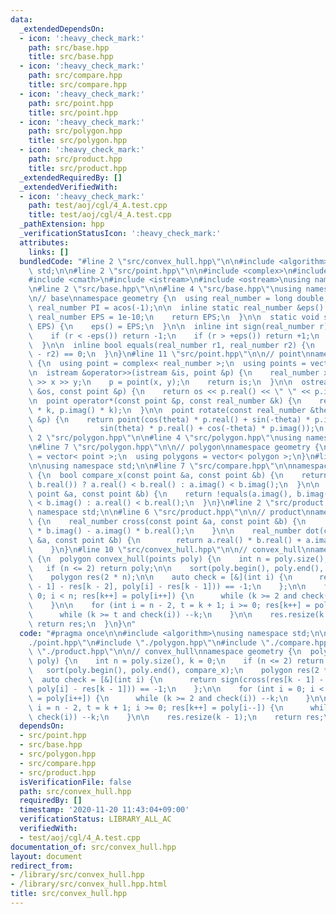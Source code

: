 ```yaml
---
data:
  _extendedDependsOn:
  - icon: ':heavy_check_mark:'
    path: src/base.hpp
    title: src/base.hpp
  - icon: ':heavy_check_mark:'
    path: src/compare.hpp
    title: src/compare.hpp
  - icon: ':heavy_check_mark:'
    path: src/point.hpp
    title: src/point.hpp
  - icon: ':heavy_check_mark:'
    path: src/polygon.hpp
    title: src/polygon.hpp
  - icon: ':heavy_check_mark:'
    path: src/product.hpp
    title: src/product.hpp
  _extendedRequiredBy: []
  _extendedVerifiedWith:
  - icon: ':heavy_check_mark:'
    path: test/aoj/cgl/4_A.test.cpp
    title: test/aoj/cgl/4_A.test.cpp
  _pathExtension: hpp
  _verificationStatusIcon: ':heavy_check_mark:'
  attributes:
    links: []
  bundledCode: "#line 2 \"src/convex_hull.hpp\"\n\n#include <algorithm>\nusing namespace\
    \ std;\n\n#line 2 \"src/point.hpp\"\n\n#include <complex>\n#include <vector>\n\
    #include <cmath>\n#include <istream>\n#include <ostream>\nusing namespace std;\n\
    \n#line 2 \"src/base.hpp\"\n\n#line 4 \"src/base.hpp\"\nusing namespace std;\n\
    \n// base\nnamespace geometry {\n  using real_number = long double;\n\n  const\
    \ real_number PI = acos(-1);\n\n  inline static real_number &eps() {\n    static\
    \ real_number EPS = 1e-10;\n    return EPS;\n  }\n\n  static void set_eps(real_number\
    \ EPS) {\n    eps() = EPS;\n  }\n\n  inline int sign(real_number r) {\n    set_eps(1e-10);\n\
    \    if (r < -eps()) return -1;\n    if (r > +eps()) return +1;\n    return 0;\n\
    \  }\n\n  inline bool equals(real_number r1, real_number r2) {\n    return sign(r1\
    \ - r2) == 0;\n  }\n}\n#line 11 \"src/point.hpp\"\n\n// point\nnamespace geometry\
    \ {\n  using point = complex< real_number >;\n  using points = vector< point >;\n\
    \n  istream &operator>>(istream &is, point &p) {\n    real_number x, y;\n    is\
    \ >> x >> y;\n    p = point(x, y);\n    return is;\n  }\n\n  ostream &operator<<(ostream\
    \ &os, const point &p) {\n    return os << p.real() << \" \" << p.imag();\n  }\n\
    \n  point operator*(const point &p, const real_number &k) {\n    return point(p.real()\
    \ * k, p.imag() * k);\n  }\n\n  point rotate(const real_number &theta, const point\
    \ &p) {\n    return point(cos(theta) * p.real() + sin(-theta) * p.imag(),\n  \
    \               sin(theta) * p.real() + cos(-theta) * p.imag());\n  }\n}\n#line\
    \ 2 \"src/polygon.hpp\"\n\n#line 4 \"src/polygon.hpp\"\nusing namespace std;\n\
    \n#line 7 \"src/polygon.hpp\"\n\n// polygon\nnamespace geometry {\n  using polygon\
    \ = vector< point >;\n  using polygons = vector< polygon >;\n}\n#line 2 \"src/compare.hpp\"\
    \n\nusing namespace std;\n\n#line 7 \"src/compare.hpp\"\n\nnamespace geometry\
    \ {\n  bool compare_x(const point &a, const point &b) {\n    return !equals(a.real(),\
    \ b.real()) ? a.real() < b.real() : a.imag() < b.imag();\n  }\n\n  bool compare_y(const\
    \ point &a, const point &b) {\n    return !equals(a.imag(), b.imag()) ? a.imag()\
    \ < b.imag() : a.real() < b.real();\n  }\n}\n#line 2 \"src/product.hpp\"\n\nusing\
    \ namespace std;\n\n#line 6 \"src/product.hpp\"\n\n// product\nnamespace geometry\
    \ {\n    real_number cross(const point &a, const point &b) {\n        return a.real()\
    \ * b.imag() - a.imag() * b.real();\n    }\n\n    real_number dot(const point\
    \ &a, const point &b) {\n        return a.real() * b.real() + a.imag() * b.imag();\n\
    \    }\n}\n#line 10 \"src/convex_hull.hpp\"\n\n// convex_hull\nnamespace geometry\
    \ {\n  polygon convex_hull(points poly) {\n    int n = poly.size(), k = 0;\n \
    \   if (n <= 2) return poly;\n\n    sort(poly.begin(), poly.end(), compare_x);\n\
    \    polygon res(2 * n);\n\n    auto check = [&](int i) {\n      return sign(cross(res[k\
    \ - 1] - res[k - 2], poly[i] - res[k - 1])) == -1;\n    };\n\n    for (int i =\
    \ 0; i < n; res[k++] = poly[i++]) {\n      while (k >= 2 and check(i)) --k;\n\
    \    }\n\n    for (int i = n - 2, t = k + 1; i >= 0; res[k++] = poly[i--]) {\n\
    \      while (k >= t and check(i)) --k;\n    }\n\n    res.resize(k - 1);\n   \
    \ return res;\n  }\n}\n"
  code: "#pragma once\n\n#include <algorithm>\nusing namespace std;\n\n#include \"\
    ./point.hpp\"\n#include \"./polygon.hpp\"\n#include \"./compare.hpp\"\n#include\
    \ \"./product.hpp\"\n\n// convex_hull\nnamespace geometry {\n  polygon convex_hull(points\
    \ poly) {\n    int n = poly.size(), k = 0;\n    if (n <= 2) return poly;\n\n \
    \   sort(poly.begin(), poly.end(), compare_x);\n    polygon res(2 * n);\n\n  \
    \  auto check = [&](int i) {\n      return sign(cross(res[k - 1] - res[k - 2],\
    \ poly[i] - res[k - 1])) == -1;\n    };\n\n    for (int i = 0; i < n; res[k++]\
    \ = poly[i++]) {\n      while (k >= 2 and check(i)) --k;\n    }\n\n    for (int\
    \ i = n - 2, t = k + 1; i >= 0; res[k++] = poly[i--]) {\n      while (k >= t and\
    \ check(i)) --k;\n    }\n\n    res.resize(k - 1);\n    return res;\n  }\n}\n"
  dependsOn:
  - src/point.hpp
  - src/base.hpp
  - src/polygon.hpp
  - src/compare.hpp
  - src/product.hpp
  isVerificationFile: false
  path: src/convex_hull.hpp
  requiredBy: []
  timestamp: '2020-11-20 11:43:04+09:00'
  verificationStatus: LIBRARY_ALL_AC
  verifiedWith:
  - test/aoj/cgl/4_A.test.cpp
documentation_of: src/convex_hull.hpp
layout: document
redirect_from:
- /library/src/convex_hull.hpp
- /library/src/convex_hull.hpp.html
title: src/convex_hull.hpp
---
```

